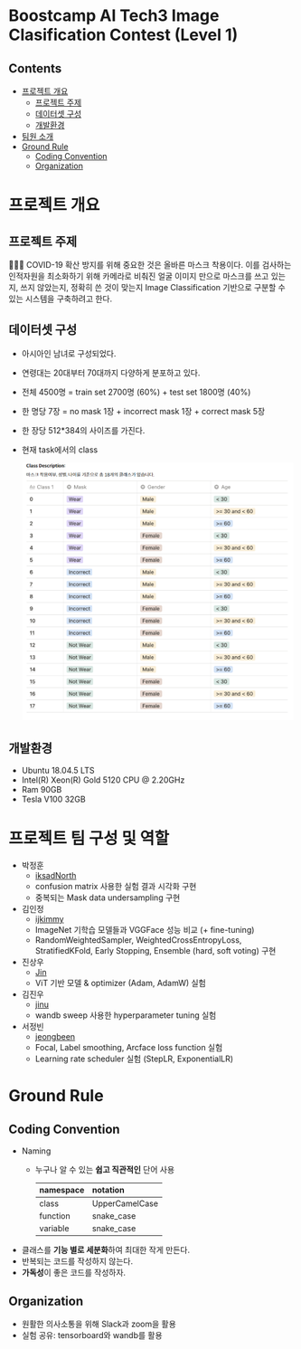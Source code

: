 ﻿# Boostcamp AI Tech3 Image Clasification Contest (Level 1)

## Contents
- [프로젝트 개요](#프로젝트-개요)
   - [프로젝트 주제](#프로젝트-주제)
   - [데이터셋 구성](#데이터셋-구성)
   - [개발환경](#개발환경)
- [팀원 소개](#프로젝트-팀-구성-및-역할)
- [Ground Rule](#Ground-Rule)
   - [Coding Convention](#Coding-Convention)
   - [Organization](#Organization)

# 프로젝트 개요

## 프로젝트 주제

<aside>
🧑🏻‍💻 COVID-19 확산 방지를 위해 중요한 것은 올바른 마스크 착용이다. 이를 검사하는 인적자원을 최소화하기 위해 카메라로 비춰진 얼굴 이미지 만으로 마스크를 쓰고 있는지, 쓰지 않았는지, 정확히 쓴 것이 맞는지 Image Classification 기반으로 구분할 수 있는 시스템을 구축하려고 한다.

</aside>

## 데이터셋 구성

- 아시아인 남녀로 구성되었다.
- 연령대는 20대부터 70대까지 다양하게 분포하고 있다.
- 전체 4500명 = train set 2700명 (60%) + test set 1800명 (40%)
- 한 명당 7장 = no mask 1장 + incorrect mask 1장 + correct mask 5장
- 한 장당 512*384의 사이즈를 가진다.
- 현재 task에서의 class

    ![class_labels](/class_labels.png)

## 개발환경

- Ubuntu 18.04.5 LTS
- Intel(R) Xeon(R) Gold 5120 CPU @ 2.20GHz
- Ram 90GB
- Tesla V100 32GB

# 프로젝트 팀 구성 및 역할

- 박정훈 
    - [iksadNorth](./iksadNorth/)
    - confusion matrix 사용한 실험 결과 시각화 구현
    - 중복되는 Mask data undersampling 구현
- 김인정 
    - [ijkimmy](./ijkimmy/)
    - ImageNet 기학습 모델들과 VGGFace 성능 비교 (+ fine-tuning)
    - RandomWeightedSampler, WeightedCrossEntropyLoss, StratifiedKFold, Early Stopping, Ensemble (hard, soft voting) 구현
- 진상우 
    - [Jin](./Jin/)
    - ViT 기반 모델 & optimizer (Adam, AdamW) 실험
- 김진우 
    - [jinu](./jinu/)
    - wandb sweep 사용한 hyperparameter tuning 실험
- 서정빈
    - [jeongbeen](./jeongbeen/)
    - Focal, Label smoothing, Arcface loss function 실험
    - Learning rate scheduler 실험 (StepLR, ExponentialLR)

# Ground Rule

## Coding Convention

- Naming
    - 누구나 알 수 있는 **쉽고 직관적인** 단어 사용
        
        
        | namespace | notation |
        | --- | --- |
        | class | UpperCamelCase |
        | function | snake_case |
        | variable | snake_case |
- 클래스를 **기능 별로 세분화**하여 최대한 작게 만든다.
- 반복되는 코드를 작성하지 않는다.
- **가독성**이 좋은 코드를 작성하자.

## Organization

- 원활한 의사소통을 위해 Slack과 zoom을 활용
- 실험 공유: tensorboard와 wandb를 활용
